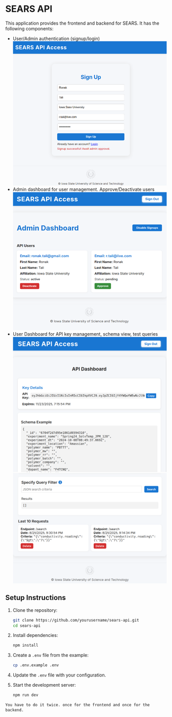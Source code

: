 # SEARS API

This application provides the frontend and backend for SEARS. It has the following components:

- User/Admin authentication (signup/login)
  ![User/Admin authentication](screenshots/S.png)
- Admin dashboard for user management. Approve/Deactivate users
  ![Admin dashboard](screenshots/A.png)
- User Dashboard for API key management, schema view, test queries
  ![User Dashboard](screenshots/D1.png)
  ![User Dashboard](screenshots/D2.png)


## Setup Instructions

1. Clone the repository:
   ```bash
   git clone https://github.com/yourusername/sears-api.git
   cd sears-api
   ```

2. Install dependencies:
   ```bash
   npm install
   ```

3. Create a `.env` file from the example:
   ```bash
   cp .env.example .env
   ```

4. Update the `.env` file with your configuration.

5. Start the development server:
   ```bash
   npm run dev
   ```

```
You have to do it twice. once for the frontend and once for the backend.
```

